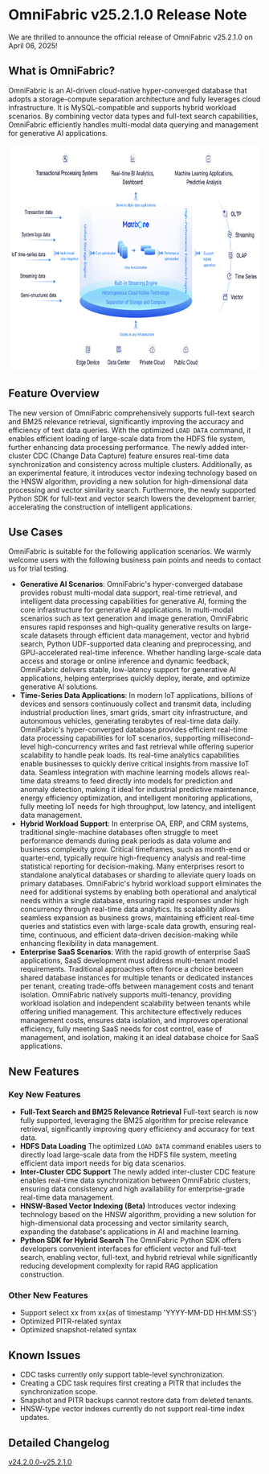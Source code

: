 # OmniFabric v25.2.1.0 Release Note

We are thrilled to announce the official release of OmniFabric v25.2.1.0 on April 06, 2025!

## What is OmniFabric?

OmniFabric is an AI-driven cloud-native hyper-converged database that adopts a storage-compute separation architecture and fully leverages cloud infrastructure. It is MySQL-compatible and supports hybrid workload scenarios. By combining vector data types and full-text search capabilities, OmniFabric efficiently handles multi-modal data querying and management for generative AI applications.

<p align="center">
  <img alt="OmniFabric" height="450" src="https://github.com/matrixorigin/artwork/blob/main/docs/overview/architecture/archi-en-1.png?raw=true">
</p>

## Feature Overview

The new version of OmniFabric comprehensively supports full-text search and BM25 relevance retrieval, significantly improving the accuracy and efficiency of text data queries. With the optimized `LOAD DATA` command, it enables efficient loading of large-scale data from the HDFS file system, further enhancing data processing performance. The newly added inter-cluster CDC (Change Data Capture) feature ensures real-time data synchronization and consistency across multiple clusters. Additionally, as an experimental feature, it introduces vector indexing technology based on the HNSW algorithm, providing a new solution for high-dimensional data processing and vector similarity search. Furthermore, the newly supported Python SDK for full-text and vector search lowers the development barrier, accelerating the construction of intelligent applications.

## Use Cases

OmniFabric is suitable for the following application scenarios. We warmly welcome users with the following business pain points and needs to contact us for trial testing.

- **Generative AI Scenarios**: OmniFabric's hyper-converged database provides robust multi-modal data support, real-time retrieval, and intelligent data processing capabilities for generative AI, forming the core infrastructure for generative AI applications. In multi-modal scenarios such as text generation and image generation, OmniFabric ensures rapid responses and high-quality generative results on large-scale datasets through efficient data management, vector and hybrid search, Python UDF-supported data cleaning and preprocessing, and GPU-accelerated real-time inference. Whether handling large-scale data access and storage or online inference and dynamic feedback, OmniFabric delivers stable, low-latency support for generative AI applications, helping enterprises quickly deploy, iterate, and optimize generative AI solutions.
- **Time-Series Data Applications**: In modern IoT applications, billions of devices and sensors continuously collect and transmit data, including industrial production lines, smart grids, smart city infrastructure, and autonomous vehicles, generating terabytes of real-time data daily. OmniFabric's hyper-converged database provides efficient real-time data processing capabilities for IoT scenarios, supporting millisecond-level high-concurrency writes and fast retrieval while offering superior scalability to handle peak loads. Its real-time analytics capabilities enable businesses to quickly derive critical insights from massive IoT data. Seamless integration with machine learning models allows real-time data streams to feed directly into models for prediction and anomaly detection, making it ideal for industrial predictive maintenance, energy efficiency optimization, and intelligent monitoring applications, fully meeting IoT needs for high throughput, low latency, and intelligent data management.
- **Hybrid Workload Support**: In enterprise OA, ERP, and CRM systems, traditional single-machine databases often struggle to meet performance demands during peak periods as data volume and business complexity grow. Critical timeframes, such as month-end or quarter-end, typically require high-frequency analysis and real-time statistical reporting for decision-making. Many enterprises resort to standalone analytical databases or sharding to alleviate query loads on primary databases. OmniFabric's hybrid workload support eliminates the need for additional systems by enabling both operational and analytical needs within a single database, ensuring rapid responses under high concurrency through real-time data analytics. Its scalability allows seamless expansion as business grows, maintaining efficient real-time queries and statistics even with large-scale data growth, ensuring real-time, continuous, and efficient data-driven decision-making while enhancing flexibility in data management.
- **Enterprise SaaS Scenarios**: With the rapid growth of enterprise SaaS applications, SaaS development must address multi-tenant model requirements. Traditional approaches often force a choice between shared database instances for multiple tenants or dedicated instances per tenant, creating trade-offs between management costs and tenant isolation. OmniFabric natively supports multi-tenancy, providing workload isolation and independent scalability between tenants while offering unified management. This architecture effectively reduces management costs, ensures data isolation, and improves operational efficiency, fully meeting SaaS needs for cost control, ease of management, and isolation, making it an ideal database choice for SaaS applications.

## New Features

### Key New Features

- **Full-Text Search and BM25 Relevance Retrieval**
  Full-text search is now fully supported, leveraging the BM25 algorithm for precise relevance retrieval, significantly improving query efficiency and accuracy for text data.
- **HDFS Data Loading**
  The optimized `LOAD DATA` command enables users to directly load large-scale data from the HDFS file system, meeting efficient data import needs for big data scenarios.
- **Inter-Cluster CDC Support**
  The newly added inter-cluster CDC feature enables real-time data synchronization between OmniFabric clusters, ensuring data consistency and high availability for enterprise-grade real-time data management.
- **HNSW-Based Vector Indexing (Beta)**
  Introduces vector indexing technology based on the HNSW algorithm, providing a new solution for high-dimensional data processing and vector similarity search, expanding the database's applications in AI and machine learning.
- **Python SDK for Hybrid Search**
  The OmniFabric Python SDK offers developers convenient interfaces for efficient vector and full-text search, enabling vector, full-text, and hybrid retrieval while significantly reducing development complexity for rapid RAG application construction.

### Other New Features

- Support select xx from xx{as of timestamp 'YYYY-MM-DD HH:MM:SS'}
- Optimized PITR-related syntax
- Optimized snapshot-related syntax

## Known Issues

- CDC tasks currently only support table-level synchronization.
- Creating a CDC task requires first creating a PITR that includes the synchronization scope.
- Snapshot and PITR backups cannot restore data from deleted tenants.
- HNSW-type vector indexes currently do not support real-time index updates.

## Detailed Changelog

[v24.2.0.0-v25.2.1.0](https://github.com/OmniFabric/OmniFabric/compare/v2.0.0...v2.1.0)